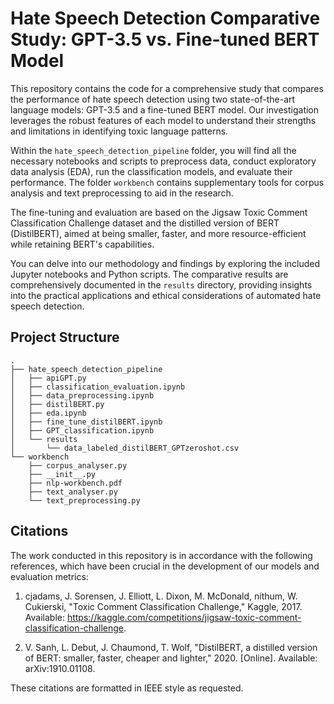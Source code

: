 # Hate Speech Detection Comparative Study: GPT-3.5 vs. Fine-tuned BERT Model

This repository contains the code for a comprehensive study that compares the performance of hate speech detection using two state-of-the-art language models: GPT-3.5 and a fine-tuned BERT model. Our investigation leverages the robust features of each model to understand their strengths and limitations in identifying toxic language patterns.

Within the `hate_speech_detection_pipeline` folder, you will find all the necessary notebooks and scripts to preprocess data, conduct exploratory data analysis (EDA), run the classification models, and evaluate their performance. The folder `workbench` contains supplementary tools for corpus analysis and text preprocessing to aid in the research.

The fine-tuning and evaluation are based on the Jigsaw Toxic Comment Classification Challenge dataset and the distilled version of BERT (DistilBERT), aimed at being smaller, faster, and more resource-efficient while retaining BERT's capabilities.

You can delve into our methodology and findings by exploring the included Jupyter notebooks and Python scripts. The comparative results are comprehensively documented in the `results` directory, providing insights into the practical applications and ethical considerations of automated hate speech detection.

## Project Structure

```plaintext
.
├── hate_speech_detection_pipeline
│   ├── apiGPT.py
│   ├── classification_evaluation.ipynb
│   ├── data_preprocessing.ipynb
│   ├── distilBERT.py
│   ├── eda.ipynb
│   ├── fine_tune_distilBERT.ipynb
│   ├── GPT_classification.ipynb
│   └── results
│       └── data_labeled_distilBERT_GPTzeroshot.csv
└── workbench
    ├── corpus_analyser.py
    ├── __init__.py
    ├── nlp-workbench.pdf
    ├── text_analyser.py
    └── text_preprocessing.py
```
## Citations

The work conducted in this repository is in accordance with the following references, which have been crucial in the development of our models and evaluation metrics:

1) cjadams, J. Sorensen, J. Elliott, L. Dixon, M. McDonald, nithum, W. Cukierski, "Toxic Comment Classification Challenge," Kaggle, 2017. Available: https://kaggle.com/competitions/jigsaw-toxic-comment-classification-challenge.

2) V. Sanh, L. Debut, J. Chaumond, T. Wolf, "DistilBERT, a distilled version of BERT: smaller, faster, cheaper and lighter," 2020. [Online]. Available: arXiv:1910.01108.

These citations are formatted in IEEE style as requested.
